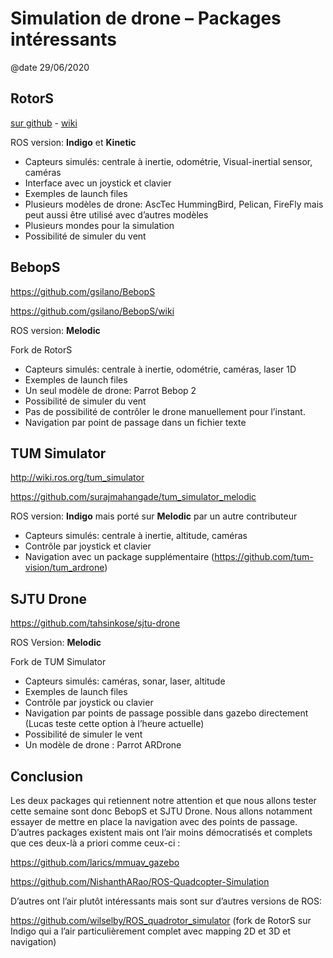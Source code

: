 # Simulation de drone – Packages intéressants

@date 29/06/2020

## RotorS

[sur github](https://github.com/ethz-asl/rotors_simulator) - [wiki](https://github.com/ethz-asl/rotors_simulator/wiki)


ROS version: **Indigo** et **Kinetic**

- Capteurs simulés: centrale à inertie, odométrie, Visual-inertial sensor, caméras
- Interface avec un joystick et clavier
- Exemples de launch files 
- Plusieurs modèles de drone: AscTec HummingBird, Pelican, FireFly mais peut aussi être utilisé avec d’autres modèles
- Plusieurs mondes pour la simulation
- Possibilité de simuler du vent

## BebopS

https://github.com/gsilano/BebopS 

https://github.com/gsilano/BebopS/wiki 

ROS version: **Melodic**

Fork de RotorS

- Capteurs simulés: centrale à inertie, odométrie, caméras, laser 1D
- Exemples de launch files 
- Un seul modèle de drone: Parrot Bebop 2
- Possibilité de simuler du vent
- Pas de possibilité de contrôler le drone manuellement pour l’instant. 
- Navigation par point de passage dans un fichier texte

## TUM Simulator

http://wiki.ros.org/tum_simulator 

https://github.com/surajmahangade/tum_simulator_melodic 

ROS version: **Indigo** mais porté sur **Melodic** par un autre contributeur

- Capteurs simulés: centrale à inertie, altitude, caméras
- Contrôle par joystick et clavier
- Navigation avec un package supplémentaire (https://github.com/tum-vision/tum_ardrone)

## SJTU Drone

https://github.com/tahsinkose/sjtu-drone 

ROS Version: **Melodic**

Fork de TUM Simulator

- Capteurs simulés: caméras, sonar, laser, altitude
- Exemples de launch files
- Contrôle par joystick ou clavier
- Navigation par points de passage possible dans gazebo directement (Lucas teste cette option à l’heure actuelle)
- Possibilité de simuler le vent
- Un modèle de drone : Parrot ARDrone
  
## Conclusion

Les deux packages qui retiennent notre attention et que nous allons tester cette semaine sont donc BebopS et SJTU Drone. Nous allons notamment essayer de mettre en place la navigation avec des points de passage. D’autres packages existent mais ont l’air moins démocratisés et complets que ces deux-là a priori comme ceux-ci :

https://github.com/larics/mmuav_gazebo 

https://github.com/NishanthARao/ROS-Quadcopter-Simulation 


D’autres ont l’air plutôt intéressants mais sont sur d’autres versions de ROS:

https://github.com/wilselby/ROS_quadrotor_simulator (fork de RotorS sur Indigo qui a l’air particulièrement complet avec mapping 2D et 3D et navigation)
